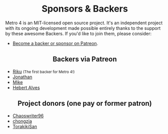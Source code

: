 <h1 align="center">Sponsors &amp; Backers</h1>

Metro 4 is an MIT-licensed open source project. 
It's an independent project with its ongoing development made possible entirely thanks to the support by these awesome Backers. 
If you'd like to join them, please consider:

- [Become a backer or sponsor on Patreon](https://www.patreon.com/metroui).

<!--
<h2 align="center">Platinum via Patreon</h2>
-->

<!--
<h2 align="center">Gold via Patreon</h2>
-->

<!--
<h2 align="center">Silver via Patreon</h2>
-->

<!--
<h2 align="center">Bronze via Patreon</h2>
-->

<!--
<h2 align="center">Generous Backers via Patreon ($50+)</h2>
-->

<h2 align="center">Backers via Patreon</h2>

 - [Riku](https://www.patreon.com/user/creators?u=8976699) <small>(The first backer for Metro 4!)</small>
 - [Jonathan](https://www.patreon.com/user/creators?u=10019621) 
 - [Mike](https://www.patreon.com/user/creators?u=2603858) 
 - [Hebert Alves](https://www.patreon.com/user/creators?u=10134199)

<h2 align="center">Project donors (one pay or former patron)</h2>

 - [Chaoswriter96](https://github.com/Chaoswriter96)
 - [chongzia](https://www.patreon.com/user/creators?u=10094916)
 - [TorakikiSan](https://github.com/TorakikiSan)
